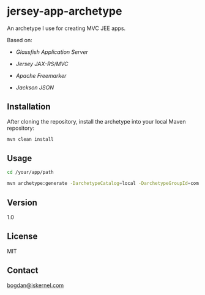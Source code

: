 jersey-app-archetype
====================

An archetype I use for creating MVC JEE apps.

Based on:
  
  * *Glassfish Application Server*
  
  * *Jersey JAX-RS/MVC*
  
  * *Apache Freemarker*
  
  * *Jackson JSON*

Installation
----

After cloning the repository, install the archetype into your local Maven repository:
```sh
mvn clean install 
```
Usage
------
```sh
cd /your/app/path

mvn archetype:generate -DarchetypeCatalog=local -DarchetypeGroupId=com.iskernel -DarchetypeArtifactId=web-archetype -DarchetypeVersion=1.0-SNAPSHOT -DgroupId=com.mygroupid -DartifactId=myartifactid -Dpackage=com.mycompany.example
```

Version
----

1.0

License
----

MIT

Contact
----
bogdan@iskernel.com
